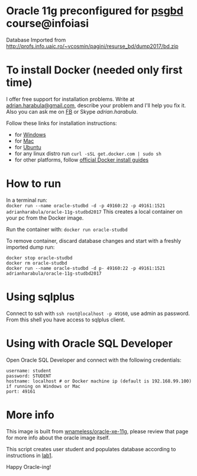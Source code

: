 # Oracle 11g preconfigured for [psgbd](https://profs.info.uaic.ro/~vcosmin/bd) course@infoiasi
Database Imported from http://profs.info.uaic.ro/~vcosmin/pagini/resurse_bd/dump2017/bd.zip

# To install Docker (needed only first time)
I offer free support for installation problems. Write at adrian.harabula@gmail.com, describe your problem and I'll help you fix it. Also you can ask me on [FB](https://fb.com/adrian.harabula.32) or Skype _adrian.harabula_.

Follow these links for installation instructions:

 * for [Windows](https://www.youtube.com/watch?v=S7NVloq0EBc)
 * for [Mac](https://www.youtube.com/watch?v=lNkVxDSRo7M)
 * for [Ubuntu](https://www.youtube.com/watch?v=V9AKvZZCWLc)
 * for any linux distro run `curl -sSL get.docker.com | sudo sh`
 * for other platforms, follow [official Docker install guides](https://docs.docker.com/engine/installation/)
 

# How to run
In a terminal run:  
`docker run --name oracle-studbd -d -p 49160:22 -p 49161:1521 adrianharabula/oracle-11g-studbd2017`
This creates a local container on your pc from the Docker image.

Run the container with:
`docker run oracle-studbd`

To remove container, discard database changes and start with a freshly imported dump run:
```
docker stop oracle-studbd
docker rm oracle-studbd
docker run --name oracle-studbd -d p- 49160:22 -p 49161:1521 adrianharabula/oracle-11g-studbd2017
```

# Using sqlplus
Connect to ssh with `ssh root@localhost -p 49160`, use admin as password. From this shell you have access to sqlplus client.

# Using with Oracle SQL Developer
Open Oracle SQL Developer and connect with the following credentials:

```
username: student
password: STUDENT
hostname: localhost # or Docker machine ip (default is 192.168.99.100) if running on Windows or Mac
port: 49161
```

# More info
This image is built from [wnameless/oracle-xe-11g](https://hub.docker.com/r/wnameless/oracle-xe-11g/), please review that page for more info about the oracle image itself.

This script creates user student and populates database according to instructions in [lab1](http://profs.info.uaic.ro/~vcosmin/pagini/resurse_bd/laborator_psgbd_2017/laborator1.pdf).

Happy Oracle-ing!
